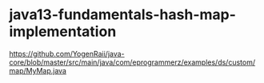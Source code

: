 # java13-fundamentals-hash-map-implementation

https://github.com/YogenRaii/java-core/blob/master/src/main/java/com/eprogrammerz/examples/ds/custom/map/MyMap.java
